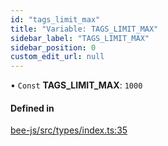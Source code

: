 ```yaml
---
id: "tags_limit_max"
title: "Variable: TAGS_LIMIT_MAX"
sidebar_label: "TAGS_LIMIT_MAX"
sidebar_position: 0
custom_edit_url: null
---
```


• `Const` **TAGS\_LIMIT\_MAX**: ``1000``

#### Defined in

[bee-js/src/types/index.ts:35](https://github.com/ethersphere/bee-js/blob/74056cb/src/types/index.ts#L35)
